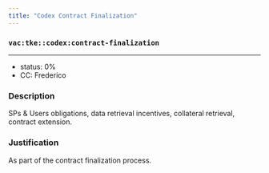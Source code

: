 ```yaml
---
title: "Codex Contract Finalization"
---
```

### `vac:tke::codex:contract-finalization`
---

- status: 0%
- CC: Frederico

### Description
SPs & Users obligations, data retrieval incentives, collateral retrieval, contract extension.

### Justification
As part of the contract finalization process.
